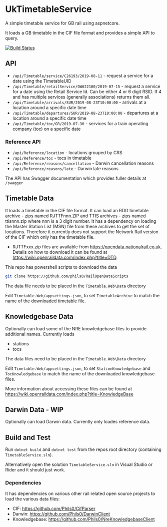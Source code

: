 # UkTimetableService
A simple timetable service for GB rail using aspnetcore.

It loads a GB timetable in the CIF file format and provides a simple API to query.

[![Build Status](https://dev.azure.com/phils0oss/UkRailProjects/_apis/build/status/Phils0.UkTimetableService?branchName=master)](https://dev.azure.com/phils0oss/UkRailProjects/_build/latest?definitionId=2&branchName=master)

## API

* `/api/Timetable/service/C26193/2019-08-11`  - request a service for a date using the TimetableUID
* `/api/Timetable/retailService/GW622100/2019-07-15`   - request a service for a date using the Retail Service Id.  Can be either 4 or 6 digit RSID.  If 4 and has multiple services (generally associations) returns them all.
* `/api/Timetable/arrivals/SUR/2019-08-23T10:00:00`   - arrivals at a location around a specific date time
* `/api/Timetable/departures/SUR/2019-08-23T10:00:00`   - departures at a location around a specific date time
* `/api/Timetable/toc/GR/2019-07-30`   - services for a train operating company (toc) on a specific date

### Reference API

* `/api/Reference/location`   - locations grouped by CRS
* `/api/Reference/toc`   - tocs in timetable
* `/api/Reference/reasons/cancellation` - Darwin cancellation reasons
* `/api/Reference/reasons/late` - Darwin late reasons

The API has Swagger documentation which provides fuller details at `/swagger`

## Timetable Data

It loads a timetable in the CIF file format.  It can load an RDG timetable archive - zips named RJTTFnnn.ZIP and TTIS archives - zips named ttisnnn.zip where nnn is a 3 digit number.  It has a dependency on loading the Master Station List (MSN) file from these archives to get the set of locations. Therefore it currently does not support the Network Rail version of the CIF which only has the timetable file. 

* RJTTFxxx.zip files are available from https://opendata.nationalrail.co.uk. Details on how to download it can be found at https://wiki.openraildata.com/index.php?title=DTD.

This repo has powershell scripts to download the data 
```bash
git clone https://github.com/phils0/RailOpenDataScripts
```
The data file needs to be placed in the `Timetable.Web\Data` directory

Edit `Timetable.Web/appsettings.json`, to set  `TimetableArchive` to match the name of the downloaded timetable file.

## Knowledgebase Data

Optionally can load some of the NRE knowledgebase files to provide additional names.  Currently loads
* stations
* tocs

The data files need to be placed in the `Timetable.Web\Data` directory

Edit `Timetable.Web/appsettings.json`, to set  `StationKnowledgebase` and `TocKnowledgebase` to match the name of the downloaded knowledgebase files.

More information about accessing these files can be found at https://wiki.openraildata.com/index.php?title=KnowledgeBase

## Darwin Data - WIP
Optionally can load Darwin data.  Currently only loades reference data.

## Build and Test

Run `dotnet build` and `dotnet test` from the repos root directory (containing `TimetableService.sln`).

Alternatively open the solution `TimetableService.sln` in Visual Studio or Rider and it should just work.

### Dependencies

It has dependencies on various other rail related open source projects to load the various data files:

* CIF: https://github.com/Phils0/CifParser
* Darwin: https://github.com/Phils0/DarwinClient
* Knowledgebase: https://github.com/Phils0/NreKnowledgebaseClient
